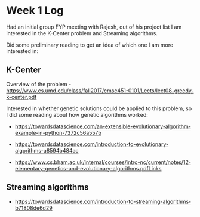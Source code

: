 # Week 1 Log

Had an initial group FYP meeting with Rajesh, out of his project list I am interested in the K-Center problem and Streaming algorithms.

Did some preliminary reading to get an idea of which one I am more interested in:

## K-Center

Overview of the problem - https://www.cs.umd.edu/class/fall2017/cmsc451-0101/Lects/lect08-greedy-k-center.pdf 

Interested in whether genetic solutions could be applied to this problem, so I did some reading about how genetic algorithms worked:

- https://towardsdatascience.com/an-extensible-evolutionary-algorithm-example-in-python-7372c56a557b 

- https://towardsdatascience.com/introduction-to-evolutionary-algorithms-a8594b484ac 

- https://www.cs.bham.ac.uk/internal/courses/intro-nc/current/notes/12-elementary-genetics-and-evolutionary-algorithms.pdfLinks

## Streaming algorithms

- https://towardsdatascience.com/introduction-to-streaming-algorithms-b71808de6d29